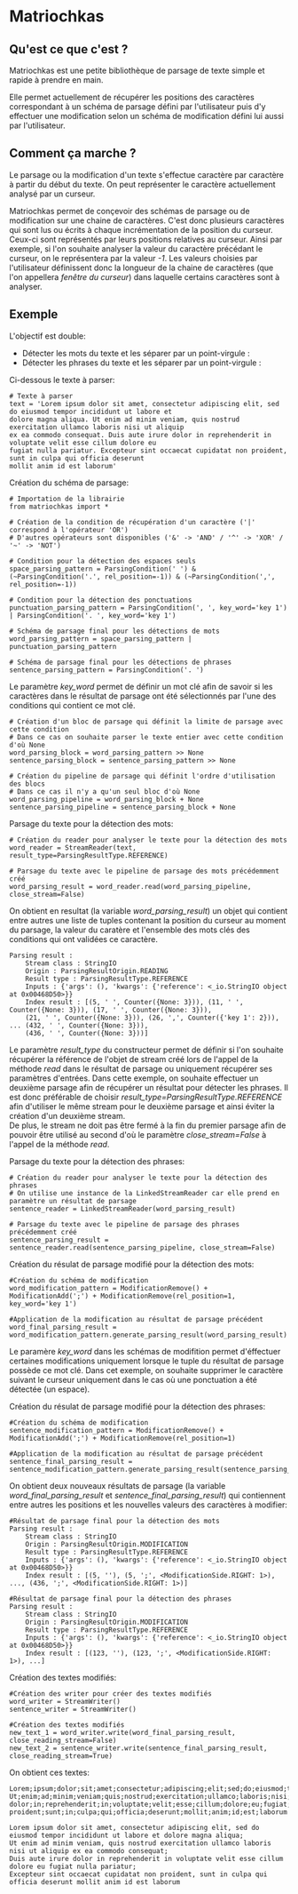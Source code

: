 ﻿Matriochkas
===========

Qu'est ce que c'est ?
--------------------

Matriochkas est une petite bibliothèque de parsage de texte simple et rapide à prendre en main.

Elle permet actuellement de récupérer les positions des caractères correspondant à un schéma de parsage défini par l'utilisateur puis d'y effectuer une modification selon un schéma de modification défini lui aussi par l'utilisateur.

Comment ça marche ?
-------------------

Le parsage ou la modification d'un texte s'effectue caractère par caractère à partir du début du texte. On peut représenter le caractère actuellement analysé par un curseur. 

Matriochkas permet de conçevoir des schémas de parsage ou de modification sur une chaine de caractères. C'est donc plusieurs caractères qui sont lus ou écrits à chaque incrémentation de la position du curseur. Ceux-ci sont représentés par leurs positions relatives au curseur. Ainsi par exemple, si l'on souhaite analyser la valeur du caractère précédant le curseur, on le représentera par la valeur *-1*. Les valeurs choisies par l'utilisateur définissent donc la longueur de la chaine de caractères (que l'on appellera *fenêtre du curseur*) dans laquelle certains caractères sont à analyser.  

Exemple
-------

L'objectif est double:  
- Détecter les mots du texte et les séparer par un point-virgule :
- Détecter les phrases du texte et les séparer par un point-virgule :

Ci-dessous le texte à parser:

    # Texte à parser
    text = 'Lorem ipsum dolor sit amet, consectetur adipiscing elit, sed do eiusmod tempor incididunt ut labore et
    dolore magna aliqua. Ut enim ad minim veniam, quis nostrud exercitation ullamco laboris nisi ut aliquip
    ex ea commodo consequat. Duis aute irure dolor in reprehenderit in voluptate velit esse cillum dolore eu
    fugiat nulla pariatur. Excepteur sint occaecat cupidatat non proident, sunt in culpa qui officia deserunt
    mollit anim id est laborum'
    
Création du schéma de parsage:
    
    # Importation de la librairie
    from matriochkas import *
    
    # Création de la condition de récupération d'un caractère ('|' correspond à l'opérateur 'OR')
    # D'autres opérateurs sont disponibles ('&' -> 'AND' / '^' -> 'XOR' / '~' -> 'NOT')

    # Condition pour la détection des espaces seuls
    space_parsing_pattern = ParsingCondition(' ') & (~ParsingCondition('.', rel_position=-1)) & (~ParsingCondition(',', rel_position=-1))

    # Condition pour la détection des ponctuations
    punctuation_parsing_pattern = ParsingCondition(', ', key_word='key 1') | ParsingCondition('. ', key_word='key 1')

    # Schéma de parsage final pour les détections de mots
    word_parsing_pattern = space_parsing_pattern | punctuation_parsing_pattern
    
    # Schéma de parsage final pour les détections de phrases
    sentence_parsing_pattern = ParsingCondition('. ')
    
Le paramètre *key_word* permet de définir un mot clé afin de savoir si les caractères dans le résultat de parsage ont été sélectionnés par l'une des conditions qui contient ce mot clé.

    # Création d'un bloc de parsage qui définit la limite de parsage avec cette condition
    # Dans ce cas on souhaite parser le texte entier avec cette condition d'où None
    word_parsing_block = word_parsing_pattern >> None
    sentence_parsing_block = sentence_parsing_pattern >> None
 
    # Création du pipeline de parsage qui définit l'ordre d'utilisation des blocs
    # Dans ce cas il n'y a qu'un seul bloc d'où None
    word_parsing_pipeline = word_parsing_block + None
    sentence_parsing_pipeline = sentence_parsing_block + None
    
 
Parsage du texte pour la détection des mots:

    # Création du reader pour analyser le texte pour la détection des mots
    word_reader = StreamReader(text, result_type=ParsingResultType.REFERENCE)

    # Parsage du texte avec le pipeline de parsage des mots précédemment créé
    word_parsing_result = word_reader.read(word_parsing_pipeline, close_stream=False)
    
On obtient en resultat (la variable *word_parsing_result*) un objet qui contient entre autres une liste de tuples contenant la position du curseur au moment du parsage, la valeur du caratère et l'ensemble des mots clés des conditions qui ont validées ce caractère.

    Parsing result :
        Stream class : StringIO
        Origin : ParsingResultOrigin.READING
        Result type : ParsingResultType.REFERENCE
        Inputs : {'args': (), 'kwargs': {'reference': <_io.StringIO object at 0x00468D50>}}
        Index result : [(5, ' ', Counter({None: 3})), (11, ' ', Counter({None: 3})), (17, ' ', Counter({None: 3})), 
        (21, ' ', Counter({None: 3})), (26, ',', Counter({'key 1': 2})), ... (432, ' ', Counter({None: 3})), 
        (436, ' ', Counter({None: 3}))]
        
Le paramètre *result_type* du constructeur permet de définir si l'on souhaite récupérer la référence de l'objet de stream créé lors de l'appel de la méthode *read* dans le résultat de parsage ou uniquement récupérer ses paramètres d'entrées. Dans cette exemple, on souhaite effectuer un deuxième parsage afin de récupérer un résultat pour détecter les phrases. Il est donc préférable de choisir *result_type=ParsingResultType.REFERENCE* afin d'utiliser le même stream pour le deuxième parsage et ainsi éviter la création d'un deuxième stream.  
De plus, le stream ne doit pas être fermé à la fin du premier parsage afin de pouvoir être utilisé au second d'où le paramètre *close_stream=False* à l'appel de la méthode *read*.  

Parsage du texte pour la détection des phrases:

    # Création du reader pour analyser le texte pour la détection des phrases
    # On utilise une instance de la LinkedStreamReader car elle prend en paramètre un résultat de parsage
    sentence_reader = LinkedStreamReader(word_parsing_result)

    # Parsage du texte avec le pipeline de parsage des phrases précédemment créé
    sentence_parsing_result = sentence_reader.read(sentence_parsing_pipeline, close_stream=False)

Création du résulat de parsage modifié pour la détection des mots:

    #Création du schéma de modification
    word_modification_pattern = ModificationRemove() + ModificationAdd(';') + ModificationRemove(rel_position=1, key_word='key 1')

    #Application de la modification au résultat de parsage précédent
    word_final_parsing_result = word_modification_pattern.generate_parsing_result(word_parsing_result)

Le paramère *key_word* dans les schémas de modifition permet d'éffectuer certaines modifications uniquement lorsque le tuple du résultat de parsage possède ce mot clé. Dans cet exemple, on souhaite supprimer le caractère suivant le curseur uniquement dans le cas où une ponctuation a été détectée (un espace).

Création du résulat de parsage modifié pour la détection des phrases:

    #Création du schéma de modification
    sentence_modification_pattern = ModificationRemove() + ModificationAdd(';') + ModificationRemove(rel_position=1)

    #Application de la modification au résultat de parsage précédent
    sentence_final_parsing_result = sentence_modification_pattern.generate_parsing_result(sentence_parsing_result)

On obtient deux nouveaux résultats de parsage (la variable *word_final_parsing_result* et *sentence_final_parsing_result*) qui contiennent entre autres les positions et les nouvelles valeurs des caractères à modifier:

    #Résultat de parsage final pour la détection des mots
    Parsing result :
        Stream class : StringIO
        Origin : ParsingResultOrigin.MODIFICATION
        Result type : ParsingResultType.REFERENCE
        Inputs : {'args': (), 'kwargs': {'reference': <_io.StringIO object at 0x00468D50>}}
        Index result : [(5, ''), (5, ';', <ModificationSide.RIGHT: 1>), ..., (436, ';', <ModificationSide.RIGHT: 1>)]
        
    #Résultat de parsage final pour la détection des phrases
    Parsing result :
        Stream class : StringIO
        Origin : ParsingResultOrigin.MODIFICATION
        Result type : ParsingResultType.REFERENCE
        Inputs : {'args': (), 'kwargs': {'reference': <_io.StringIO object at 0x00468D50>}}
        Index result : [(123, ''), (123, ';', <ModificationSide.RIGHT: 1>), ...]
        
Création des textes modifiés:

    #Création des writer pour créer des textes modifiés
    word_writer = StreamWriter()
    sentence_writer = StreamWriter()
    
    #Création des textes modifiés
    new_text_1 = word_writer.write(word_final_parsing_result, close_reading_stream=False)
    new_text_2 = sentence_writer.write(sentence_final_parsing_result, close_reading_stream=True)
    
On obtient ces textes:

    Lorem;ipsum;dolor;sit;amet;consectetur;adipiscing;elit;sed;do;eiusmod;tempor;incididunt;ut;labore;et;dolore;magna;aliqua;
    Ut;enim;ad;minim;veniam;quis;nostrud;exercitation;ullamco;laboris;nisi;ut;aliquip;ex;ea;commodo;consequat;Duis;aute;irure;
    dolor;in;reprehenderit;in;voluptate;velit;esse;cillum;dolore;eu;fugiat;nulla;pariatur;Excepteur;sint;occaecat;cupidatat;non;
    proident;sunt;in;culpa;qui;officia;deserunt;mollit;anim;id;est;laborum
    
    Lorem ipsum dolor sit amet, consectetur adipiscing elit, sed do eiusmod tempor incididunt ut labore et dolore magna aliqua;
    Ut enim ad minim veniam, quis nostrud exercitation ullamco laboris nisi ut aliquip ex ea commodo consequat;
    Duis aute irure dolor in reprehenderit in voluptate velit esse cillum dolore eu fugiat nulla pariatur;
    Excepteur sint occaecat cupidatat non proident, sunt in culpa qui officia deserunt mollit anim id est laborum
